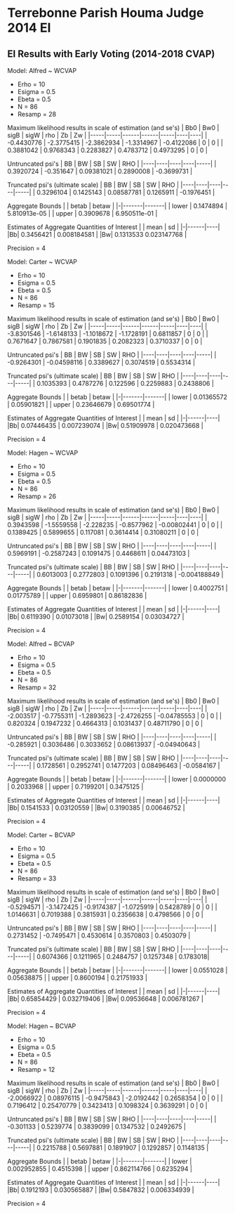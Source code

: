# Terrebonne Parish Houma Judge 2014 EI 

## EI Results with Early Voting (2014-2018 CVAP)
Model: Alfred ~ WCVAP
* Erho = 10
* Esigma = 0.5
* Ebeta = 0.5
* N = 86
* Resamp =  28  

Maximum likelihood results in scale of estimation (and se's)
| Bb0 | Bw0 | sigB | sigW | rho | Zb | Zw |
|-----|-----|------|------|-----|----|----|
| -0.4430776 | -2.3775415 | -2.3862934 | -1.3314967 | -0.4122086 | 0 | 0 |
| 0.3881042 | 0.9768343 | 0.2283827 | 0.4783712 | 0.4973295 | 0 | 0 |

Untruncated psi's
| BB | BW | SB | SW | RHO |
|----|----|----|----|-----|
|  0.3920724 | -0.351647 | 0.09381021 | 0.2890008 | -0.3699731 |

Truncated psi's (ultimate scale)
| BB | BW | SB | SW | RHO |
|----|----|----|----|-----|
| 0.3296104 | 0.1425143 | 0.08587781 | 0.1265911 | -0.1976451 |

Aggregate Bounds
| | betab | betaw |
|-|-------|-------|
| lower | 0.1474894 | 5.810913e-05 |
| upper | 0.3909678 | 6.950511e-01 |

Estimates of Aggregate Quantities of Interest
| | mean | sd |
|-|------|----|
|Bb| 0.3456421 | 0.008184581 |
|Bw| 0.1313533 0.023147768 |

Precision = 4  

Model: Carter ~ WCVAP
* Erho = 10
* Esigma = 0.5
* Ebeta = 0.5
* N = 86
* Resamp =  15

Maximum likelihood results in scale of estimation (and se's)
| Bb0 | Bw0 | sigB | sigW | rho | Zb | Zw |
|-----|-----|------|------|-----|----|----|
|  -3.8301546 | -1.6148133 | -1.1018672 | -1.1728191 | 0.6811857 | 0 | 0 |
| 0.7671647 | 0.7867581 | 0.1901835 | 0.2082323 | 0.3710337 | 0 | 0 |

Untruncated psi's
| BB | BW | SB | SW | RHO |
|----|----|----|----|-----|
| -0.9264301 | -0.04598116 | 0.3389627 | 0.3074519 | 0.5534314 |

Truncated psi's (ultimate scale)
| BB | BW | SB | SW | RHO |
|----|----|----|----|-----|
|  0.1035393 | 0.4787276 | 0.122596 | 0.2259883 | 0.2438806 |

Aggregate Bounds
| | betab | betaw |
|-|-------|-------|
| lower |  0.01365572 | 0.05901821 |
| upper | 0.23646679 | 0.69501774 |

Estimates of Aggregate Quantities of Interest
| | mean | sd |
|-|------|----|
|Bb| 0.07446435 | 0.007239074 |
|Bw| 0.51909978 | 0.020473668 |

Precision = 4  

Model: Hagen ~ WCVAP
* Erho = 10
* Esigma = 0.5
* Ebeta = 0.5
* N = 86
* Resamp =  26

Maximum likelihood results in scale of estimation (and se's)
| Bb0 | Bw0 | sigB | sigW | rho | Zb | Zw |
|-----|-----|------|------|-----|----|----|
|  0.3943598 | -1.5559558 | -2.228235 | -0.8577962 | -0.00802441  | 0 | 0 |
|  0.1389425 | 0.5899655 | 0.117081 | 0.3614414 | 0.31080211 | 0 | 0 |

Untruncated psi's
| BB | BW | SB | SW | RHO |
|----|----|----|----|-----|
| 0.5969191 | -0.2587243 | 0.1091475 | 0.4468611 | 0.04473103 |

Truncated psi's (ultimate scale)
| BB | BW | SB | SW | RHO |
|----|----|----|----|-----|
| 0.6013003 | 0.2772803 | 0.1091396 | 0.2191318 | -0.004188849 |

Aggregate Bounds
| | betab | betaw |
|-|-------|-------|
| lower | 0.4002751 | 0.01775789 |
| upper | 0.6959801 | 0.86182836 |


Estimates of Aggregate Quantities of Interest
| | mean | sd |
|-|------|----|
|Bb| 0.6119390 | 0.01073018 |
|Bw| 0.2589154 | 0.03034727 |

Precision = 4  

Model: Alfred ~ BCVAP
* Erho = 10
* Esigma = 0.5
* Ebeta = 0.5
* N = 86
* Resamp =  32

Maximum likelihood results in scale of estimation (and se's)
| Bb0 | Bw0 | sigB | sigW | rho | Zb | Zw |
|-----|-----|------|------|-----|----|----|
| -2.003517 | -0.7755311 | -1.2893623 | -2.4726255 | -0.04785553 | 0 | 0 |
|  0.820324 | 0.1947232 | 0.4664313 | 0.1031437 | 0.48711790 | 0 | 0 |

Untruncated psi's
| BB | BW | SB | SW | RHO |
|----|----|----|----|-----|
| -0.285921 | 0.3036486 | 0.3033652 | 0.08613937 | -0.04940643 |

Truncated psi's (ultimate scale)
| BB | BW | SB | SW | RHO |
|----|----|----|----|-----|
| 0.1728561 | 0.2952741 | 0.1477203 | 0.08496463 | -0.0584167 |

Aggregate Bounds
| | betab | betaw |
|-|-------|-------|
| lower | 0.0000000 | 0.2033968 |
| upper | 0.7199201 | 0.3475125 |


Estimates of Aggregate Quantities of Interest
| | mean | sd |
|-|------|----|
|Bb| 0.1541533 | 0.03120559 |
|Bw| 0.3190385 | 0.00646752 |

Precision = 4

Model: Carter ~ BCVAP
* Erho = 10
* Esigma = 0.5
* Ebeta = 0.5
* N = 86
* Resamp =  33

Maximum likelihood results in scale of estimation (and se's)
| Bb0 | Bw0 | sigB | sigW | rho | Zb | Zw |
|-----|-----|------|------|-----|----|----|
| -0.5294571 | -3.1472425 | -0.9174387 | -1.0725919 | 0.5428789 | 0 | 0 |
| 1.0146631 | 0.7019388 | 0.3815931 | 0.2356638 | 0.4798566 | 0 | 0 |

Untruncated psi's
| BB | BW | SB | SW | RHO |
|----|----|----|----|-----|
| 0.2731452 | -0.7495471 | 0.4530614 | 0.3570803 | 0.4503079 |

Truncated psi's (ultimate scale)
| BB | BW | SB | SW | RHO |
|----|----|----|----|-----|
| 0.6074366 | 0.1211965 | 0.2484757 | 0.1257348 | 0.1783018|

Aggregate Bounds
| | betab | betaw |
|-|-------|-------|
| lower | 0.0551028 | 0.05638875 |
| upper | 0.8600194 | 0.21751933 |


Estimates of Aggregate Quantities of Interest
| | mean | sd |
|-|------|----|
|Bb| 0.65854429 | 0.032719406 |
|Bw| 0.09536648 | 0.006781267 |

Precision = 4  

Model: Hagen ~ BCVAP
* Erho = 10
* Esigma = 0.5
* Ebeta = 0.5
* N = 86
* Resamp =  12

Maximum likelihood results in scale of estimation (and se's)
| Bb0 | Bw0 | sigB | sigW | rho | Zb | Zw |
|-----|-----|------|------|-----|----|----|
| -2.0066922 | 0.08976115 | -0.9475843 | -2.0192442 | 0.2658354 | 0 | 0 |
| 0.7196412 | 0.25470779 | 0.3423413 | 0.1098324 | 0.3639291 | 0 | 0 |

Untruncated psi's
| BB | BW | SB | SW | RHO |
|----|----|----|----|-----|
| -0.301133 | 0.5239774 | 0.3839099 | 0.1347532 | 0.2492675 |

Truncated psi's (ultimate scale)
| BB | BW | SB | SW | RHO |
|----|----|----|----|-----|
| 0.2215788 | 0.5697881 | 0.1891907 | 0.1292857 | 0.1148135 |

Aggregate Bounds
| | betab | betaw |
|-|-------|-------|
| lower | 0.002952855 | 0.4515398 |
| upper | 0.862114766 | 0.6235294 |


Estimates of Aggregate Quantities of Interest
| | mean | sd |
|-|------|----|
|Bb| 0.1912193 | 0.030565887 |
|Bw| 0.5847832 | 0.006334939 |

Precision = 4
